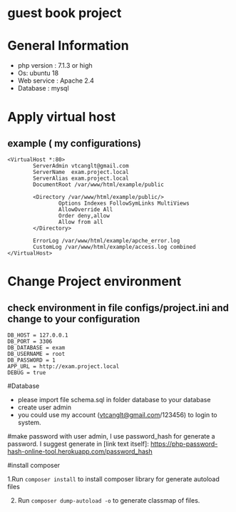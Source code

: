 # guest book project 

# General Information
- php version : 7.1.3 or high
- Os: ubuntu 18
- Web service : Apache 2.4
- Database : mysql

# Apply virtual host 
## example ( my configurations)
```
<VirtualHost *:80>
        ServerAdmin vtcanglt@gmail.com
        ServerName  exam.project.local
        ServerAlias exam.project.local
        DocumentRoot /var/www/html/example/public

        <Directory /var/www/html/example/public/>
                Options Indexes FollowSymLinks MultiViews
                AllowOverride All
                Order deny,allow
                Allow from all
        </Directory>

        ErrorLog /var/www/html/example/apche_error.log
        CustomLog /var/www/html/example/access.log combined
</VirtualHost>
```
# Change Project environment
## check environment in file configs/project.ini and change to your configuration
```
DB_HOST = 127.0.0.1
DB_PORT = 3306
DB_DATABASE = exam
DB_USERNAME = root
DB_PASSWORD = 1
APP_URL = http://exam.project.local
DEBUG = true
```
#Database
- please import file schema.sql in folder database to your database
- create user admin
- you could use my account (vtcanglt@gmail.com/123456) to login to system.

#make password
with user admin, I use password_hash for generate a password.
I suggest generate in [link text itself]: https://php-password-hash-online-tool.herokuapp.com/password_hash

#install composer

1.Run ```composer install``` to install composer library for generate autoload files
 
2. Run ```composer dump-autoload -o``` to generate classmap of files.
